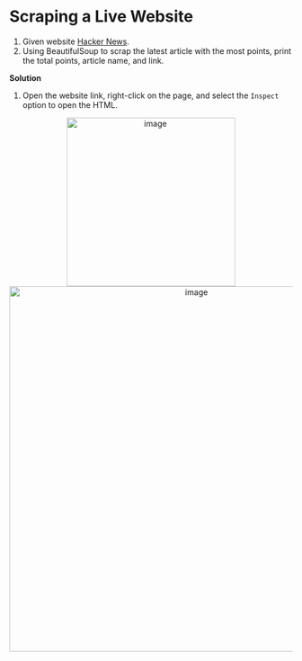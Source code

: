 # Scraping a Live Website

1. Given website [Hacker News](https://news.ycombinator.com/news).
2. Using BeautifulSoup to scrap the latest article with the most points, print the total points, article name, and link.

**Solution**

1. Open the website link, right-click on the page, and select the `Inspect` option to open the HTML.

<div align=center>
<img width="300" alt="image" src="https://github.com/ShiyuFan0820/CSLearningNote/assets/149340606/caa598ec-6ef4-4ffe-8242-aac5438266c7">
</div>

<div align=center>
<img width="650" alt="image" src="https://github.com/ShiyuFan0820/CSLearningNote/assets/149340606/0757ec5f-d233-4c08-8597-998bde23a506">
</div>






